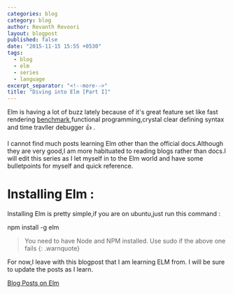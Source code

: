 ```yaml
---
categories: blog
category: blog
author: Revanth Revoori
layout: blogpost
published: false
date: "2015-11-15 15:55 +0530"
tags: 
  - blog
  - elm
  - series
  - language
excerpt_separator: "<!--more-->"
title: "Diving into Elm [Part I]"
---
```



Elm is having a lot of buzz lately because of it's great feature set like fast rendering [benchmark](http://evancz.github.io/todomvc-perf-comparison/),functional programming,crystal clear defining syntax and time travller debugger :thumbsup: .

<!--more-->

I cannot find much posts learning Elm other than the official docs.Although they are very good,I am more habituated to reading blogs rather than docs.I will edit this series as I let myself in to the Elm world and have some bulletpoints for myself and quick reference.

# Installing Elm :

Installing Elm is pretty simple,if you are on ubuntu,just run this command :

npm install -g elm

> You need to have Node and NPM installed.
Use sudo if the above one fails
{: .warnquote}

For now,I leave with this blogpost that I am learning ELM from. I will be sure to update the posts as I learn.

<a class="embedly-card" href="http://langnostic.blogspot.in/search/label/Elm">Blog Posts on Elm</a>
